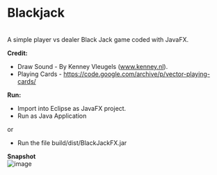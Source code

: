 <b><h1>Blackjack</h1></b><br>
A simple player vs dealer Black Jack game coded with JavaFX. </br>

<b>Credit:</b><br>
* Draw Sound - By Kenney Vleugels (www.kenney.nl).
* Playing Cards - https://code.google.com/archive/p/vector-playing-cards/

<b>Run:</b><br>
* Import into Eclipse as JavaFX project.
* Run as Java Application

or<br>

* Run the file build/dist/BlackJackFX.jar

<b>Snapshot</b><br>
![image](https://s3.amazonaws.com/f.cl.ly/items/0M3r0j0B2N040g351w32/Screen%20Shot%202016-05-22%20at%2016.18.48.png?v=141c595a)
